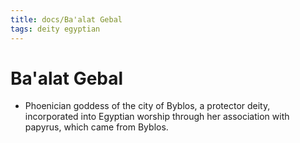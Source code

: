 ```yaml
---
title: docs/Ba'alat Gebal
tags: deity egyptian
---
```


# Ba'alat Gebal
- Phoenician goddess of the city of Byblos, a protector deity, incorporated into Egyptian worship through her association with papyrus, which came from Byblos.